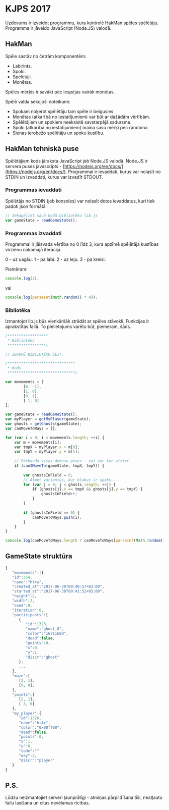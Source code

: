# KJPS 2017

Uzdevums ir izveidot programmu, kura kontrolē HakMan spēles spēlētāju. Programma ir jāveido JavaScript (Node.JS) valodā.

## HakMan

Spēle sastāv no četrām komponentēm:

- Labirints.
- Spoki.
- Spēlētāji.
- Monētas.

Spēles mērķis ir savākt pēc iespējas vairāk monētas.

Spēlē valda sekojoši noteikumi:

- Spokam noķerot spēlētāju tam spēle ir beigusies.
- Monētas (atkarībā no iestatījumiem) var būt ar dažādām vērtībām.
- Spēlētājiem un spokiem neeksistē savstarpējā sadursme.
- Spoki (atkarībā no iestatījumiem) maina savu mērķi pēc randoma.
- Sienas ierobežo spēlētāju un spoku kustību.

## HakMan tehniskā puse

Spēlētājiem kods jāraksta JavaScript jeb Node.JS valodā. Node.JS ir servera puses javascripts - [https://nodejs.org/en/docs/](https://nodejs.org/en/docs/). Programmai ir ievaddati, kurus var nolasīt no STDIN un izvaddati, kurus var izvadīt STDOUT.

### Programmas ievaddati

Spēlētājs no STDIN (jeb konsoles) var nolasīt dotos ievaddatus, kuri tiek padoti json formātā.

```javascript
// Iekopējiet savā kodā bibliotēku lib.js
var gameState = readGameState();
```

### Programmas izvaddati

Programmai ir jāizvada vērtība no 0 līdz 3, kura apzīmē spēlētāja kustības virzienu nākamajā iterācijā.

0 - uz uagšu.
1 - pa labi.
2 - uz leju.
3 - pa kreisi.

Piemēram:

```javascript
console.log(3);
```

vai

```javascript
console.log(parseInt(Math.random() * 4));
```

### Bibliotēka

Izmantojot lib.js būs vienkāršāk strādāt ar spēles stāvokli. Funkcijas ir aprakstītas failā. To pielietojums varētu būt, piemeram, šāds.

```javascript
/******************
 * Bibliotēka
 *****************/

// IEKOPĒ BIBLIOTĒKU ŠEIT.

/******************************
 * Kods
 ******************************/

var movements = [
        [0, -1],
        [1, 0],
        [0, 1],
        [-1, 0]
];

var gameState = readGameState();
var myPlayer = getMyPlayer(gameState);
var ghosts = getGhosts(gameState);
var canMoveToWays = [];

for (var i = 0; i < movements.length; ++i) {
    var m = movements[i];
    var tmpX = myPlayer.x + m[0];
    var tmpY = myPlayer.y + m[1];
   
    // Pārbauda visas debesu puses - vai var tur aiziet.
    if (canIMoveTo(gameState, tmpX, tmpY)) {
        
        var ghostsInField = 0;
        // Atmet variantus, kur blakus ir spoks..
        for (var j = 0; j < ghosts.length; ++j) {
            if (ghosts[j].x == tmpX && ghosts[j].y == tmpY) {
                ghostsInField++;
            }
        }
   
        if (ghostsInField == 0) {
            canMoveToWays.push(i);
        }
    }
}

console.log(canMoveToWays.length ? canMoveToWays[parseInt(Math.random() * canMoveToWays.length)] : 0);
```
## GameState struktūra
```javascript
{
   "movements":[]
   "id":354,
   "name":"htrw",
   "created_at":"2017-06-30T09:40:57+03:00",
   "started_at":"2017-06-30T09:41:52+03:00",
   "height":2,
   "width":2,
   "seed":0,
   "iteration":0,
   "participants":[
      {
         "id":1323,
         "name":"ghost_0",
         "color":"16711680",
         "dead":false,
         "points":0,
         "x":0,
         "y":1,
         "discr":"ghost"
      },
      ...
   ],
   "maze":[
      [2, 1],
      [0, 0],
   ],
   "points":[
      [2, 1],
      [ 3, 0]
   ],
   "my_player":{
      "id":1326,
      "name":"ht4r",
      "color":"0x00ff00",
      "dead":false,
      "points":0,
      "x":1,
      "y":0,
      "code":""
      "way":2,
      "discr":"player"
   }
}
```

## P.S.

Lūdzu neizmantojiet serveri ļaunprātīgi - atmiņas pārpildīšana tīši, neatļautu failu lasīšana un citas nevēlamas rīcības.
